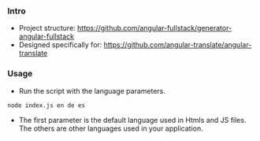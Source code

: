 ### Intro

 - Project structure: https://github.com/angular-fullstack/generator-angular-fullstack
 - Designed specifically for: https://github.com/angular-translate/angular-translate

### Usage

 - Run the script with the language parameters.

```
node index.js en de es
```
 - The first parameter is the default language used in Htmls and JS files. The others are other languages used in your application.